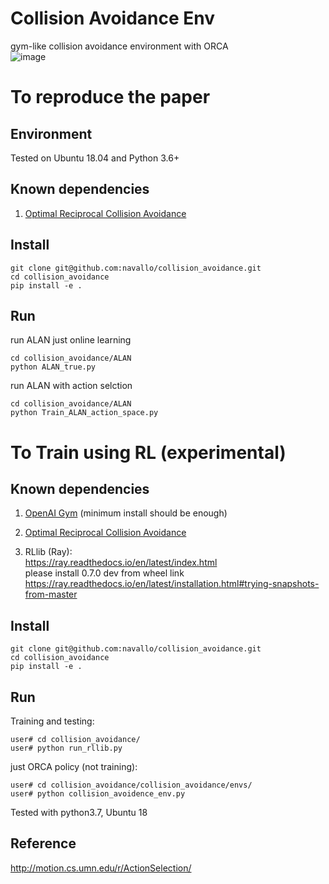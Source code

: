 # Collision Avoidance Env
gym-like collision avoidance environment with ORCA  
 ![image]( https://github.com/navallo/collision_avoidance/blob/master/demo.gif=250x250)
# To reproduce the paper   

## Environment  
Tested on Ubuntu 18.04 and Python 3.6+

## Known dependencies   
 
1. [Optimal Reciprocal Collision Avoidance](https://github.com/sybrenstuvel/Python-RVO2/)  

## Install
```
git clone git@github.com:navallo/collision_avoidance.git
cd collision_avoidance
pip install -e .
```

## Run
run ALAN just online learning
```
cd collision_avoidance/ALAN
python ALAN_true.py
```

run ALAN with action selction
```
cd collision_avoidance/ALAN
python Train_ALAN_action_space.py
```

# To Train using RL (experimental)

## Known dependencies   

1. [OpenAI Gym](https://github.com/openai/gym) (minimum install should be enough)   
 
2. [Optimal Reciprocal Collision Avoidance](https://github.com/sybrenstuvel/Python-RVO2/)  

3. RLlib (Ray):   
https://ray.readthedocs.io/en/latest/index.html  
please install 0.7.0 dev from wheel link  
https://ray.readthedocs.io/en/latest/installation.html#trying-snapshots-from-master


## Install
```
git clone git@github.com:navallo/collision_avoidance.git
cd collision_avoidance
pip install -e .
```

## Run
Training and testing:
```
user# cd collision_avoidance/
user# python run_rllib.py
```

just ORCA policy (not training):   
```
user# cd collision_avoidance/collision_avoidance/envs/
user# python collision_avoidence_env.py
```
Tested with python3.7, Ubuntu 18

## Reference
http://motion.cs.umn.edu/r/ActionSelection/
